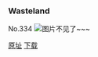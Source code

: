 ### Wasteland
No.334
![图片不见了~~~](https://imgs.xkcd.com/comics/wasteland.png)

[原址](https://xkcd.com//334) [下载](https://imgs.xkcd.com/comics/wasteland.png)

